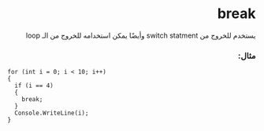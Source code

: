 # <div dir=rtl> break
<div dir=rtl>يستخدم للخروج من switch statment وأيضًا يمكن استخدامه للخروج من الـ loop<div>

### <div dir=rtl> مثال: <div>

<div dir=ltr>

```
for (int i = 0; i < 10; i++) 
{
  if (i == 4) 
  {
    break;
  }
  Console.WriteLine(i);
}
  ```
  
  <div>
